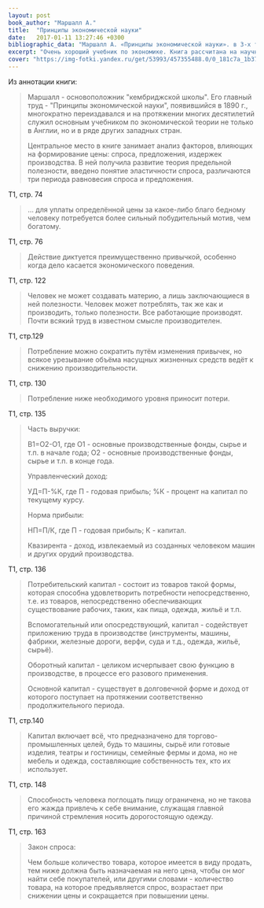 ```yaml
---
layout: post
book_author: "Маршалл А."
title:  "Принципы экономической науки"
date:   2017-01-11 13:27:46 +0300
bibliographic_data: "Маршалл А. «Принципы экономической науки». в 3-х томах М.: Издательская группа «Прогресс», 1993 г.(«Экономическая мысль Запада». Для научных библиотек)."
excerpt: "Очень хороший учебник по экономике. Книга рассчитана на научных работников, преподавателей общественных наук, специалистов в области экономических теорий."
cover: "https://img-fotki.yandex.ru/get/53993/457355488.0/0_181c7a_1b37830f_orig.jpg"
---
```


Из аннотации книги:

> Маршалл - основоположник "кембриджской школы". Его главный труд - "Принципы экономической науки", появившийся в 1890 г., многократно переиздавался и на протяжении многих десятилетий служил основным учебником по экономической теории не только в Англии, но и в ряде других западных стран.
>
> Центральное место в книге занимает анализ факторов, влияющих на формирование цены: спроса, предложения, издержек производства. В ней  получила развитие теория предельной полезности, введено понятие эластичности спроса, различаются три периода равновесия спроса и предложения.

Т1, стр. 74

> ... для уплаты определённой цены за какое-либо благо бедному человеку потребуется более сильный побудительный мотив, чем богатому.

Т1, стр. 76

> Действие диктуется преимущественно привычкой, особенно когда дело касается экономического поведения.

Т1, стр. 122

> Человек не может создавать материю, а лишь заключающиеся в ней полезности. Человек может потреблять, так же как и производить, только полезности. Все работающие производят. Почти всякий труд в известном смысле производителен.

Т1, стр.129

> Потребление можно сократить путём изменения привычек, но всякое урезывание объёма насущных жизненных средств ведёт к снижению производительности.

Т1, стр. 130

> Потребление ниже необходимого уровня приносит потери.

Т1, стр. 135

> Часть выручки: 
>
> В1=О2-О1, где О1 - основные производственные фонды, сырье и т.п. в начале года; О2 - основные производственные фонды, сырье и т.п. в конце года.
>
> Управленческий доход:
>
> УД=П-%К, где П - годовая прибыль; %К - процент на капитал по текущему курсу.
>
> Норма прибыли:
>
> НП=П/К, где П - годовая прибыль; К - капитал.
>
> Квазирента - доход, извлекаемый из созданных человеком машин и других орудий производства.

Т1, стр. 136

> Потребительский капитал - состоит из товаров такой формы, которая способна удовлетворить потребности непосредственно, т.е. из товаров, непосредственно обеспечивающих существование рабочих, таких, как пища, одежда, жильё и т.п.
>
> Вспомогательный или опосредствующий, капитал - содействует приложению труда в производстве (инструменты, машины, фабрики, железные дороги, верфи, суда и т.д., одежда, жильё, сырьё).
>
> Оборотный капитал - целиком исчерпывает свою функцию в производстве, в процессе его разового применения.
>
> Основной капитал - существует в долговечной форме и доход от которого поступает на протяжении соответственно продолжительного периода.

Т1, стр.140

> Капитал включает всё, что предназначено для торгово-промышленных целей, будь то машины, сырьё или готовые изделия, театры и гостиницы, семейные фермы и дома, но не мебель и одежда, составляющие собственность тех, кто их использует.

Т1, стр. 148

> Способность человека поглощать пищу ограничена, но не такова его жажда привлечь к себе внимание, служащая главной причиной стремления носить дорогостоящую одежду.

Т1, стр. 163

> Закон спроса:
>
> Чем больше количество товара, которое имеется в виду продать, тем ниже должна быть назначаемая на него цена, чтобы он мог найти себе покупателей, или другими словами - количество товара, на которое предъявляется спрос, возрастает при снижении цены и сокращается при повышении цены.
